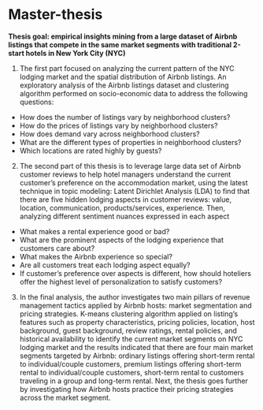 # Master-thesis
**Thesis goal: empirical insights mining from a large dataset of Airbnb listings that compete in the same market segments with traditional 2-start hotels in New York City (NYC)**

1. The first part focused on analyzing the current pattern of the NYC lodging market and the spatial distribution of Airbnb listings. An exploratory analysis of the Airbnb listings dataset and clustering algorithm performed on socio-economic data to address the following questions:
- How does the number of listings vary by neighborhood clusters?
- How do the prices of listings vary by neighborhood clusters?
- How does demand vary across neighborhood clusters?
- What are the different types of properties in neighborhood clusters? 
- Which locations are rated highly by guests?

2. The second part of this thesis is to leverage large data set of Airbnb customer reviews to help hotel managers understand the current customer’s preference on the accommodation market, using the latest technique in topic modeling: Latent Dirichlet Analysis (LDA) to find that there are five hidden lodging aspects in customer reviews: value, location, communication, products/services, experience. Then, analyzing different sentiment nuances expressed in each aspect

- What makes a rental experience good or bad? 
- What are the prominent aspects of the lodging experience that customers care about? 
- What makes the Airbnb experience so special? 
- Are all customers treat each lodging aspect equally?
-	If customer’s preference over aspects is different, how should hoteliers offer the highest level of personalization to satisfy customers?

3. In the final analysis, the author investigates two main pillars of revenue management tactics applied by Airbnb hosts: market segmentation and pricing strategies. K-means clustering algorithm applied on listing’s features such as property characteristics, pricing policies, location, host background, guest background, review ratings, rental policies, and historical availability to identify the current market segments on NYC lodging market and the results indicated that there are four main market segments targeted by Airbnb: ordinary listings offering short-term rental to individual/couple customers, premium listings offering short-term rental to individual/couple customers, short-term rental to customers traveling in a group and long-term rental. Next, the thesis goes further by investigating how Airbnb hosts practice their pricing strategies across the market segment. 

